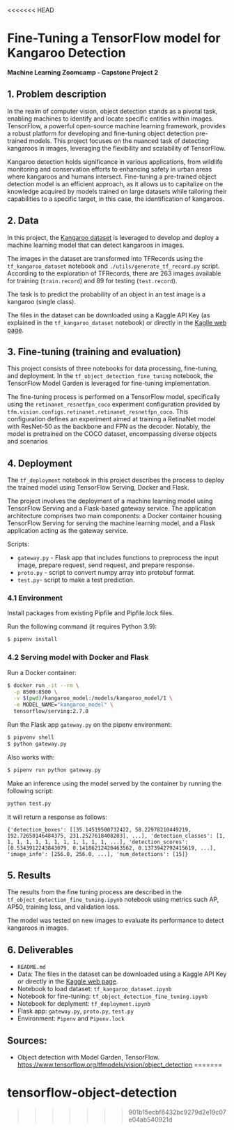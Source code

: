 <<<<<<< HEAD
# Fine-Tuning a TensorFlow model for Kangaroo Detection

**Machine Learning Zoomcamp - Capstone Project 2**

## 1. Problem description

In the realm of computer vision, object detection stands as a pivotal task, enabling machines to identify and locate specific entities within images. TensorFlow, a powerful open-source machine learning framework, provides a robust platform for developing and fine-tuning object detection pre-trained models. This project focuses on the nuanced task of detecting kangaroos in images, leveraging the flexibility and scalability of TensorFlow.

Kangaroo detection holds significance in various applications, from wildlife monitoring and conservation efforts to enhancing safety in urban areas where kangaroos and humans intersect. Fine-tuning a pre-trained object detection model is an efficient approach, as it allows us to capitalize on the knowledge acquired by models trained on large datasets while tailoring their capabilities to a specific target, in this case, the identification of kangaroos.

## 2. Data

In this project, the [Kangaroo dataset](https://www.kaggle.com/datasets/hugozanini1/kangaroodataset) is leveraged to develop and deploy a machine learning model that can detect kangaroos in images.

The images in the dataset are transformed into TFRecords using the `tf_kangaroo_dataset` notebook and `./utils/generate_tf_record.py` script. According to the exploration of TFRecords, there are 263 images available for training (`train.record`) and 89 for testing (`test.record`).

The task is to predict the probability of an object in an test image is a kangaroo (single class).

The files in the dataset can be downloaded using a Kaggle API Key (as explained in the `tf_kangaroo_dataset` notebook) or directly in the [Kaglle web page](https://www.kaggle.com/datasets/hugozanini1/kangaroodataset).

## 3. Fine-tuning (training and evaluation)

This project consists of three notebooks for data processing, fine-tuning, and deployment. In the `tf_object_detection_fine_tuning` notebook, the TensorFlow Model Garden is leveraged for fine-tuning implementation.

The fine-tuning process is performed on a TensorFlow model, specifically using the `retinanet_resnetfpn_coco` experiment configuration provided by `tfm.vision.configs.retinanet.retinanet_resnetfpn_coco`. This configuration defines an experiment aimed at training a RetinaNet model with ResNet-50 as the backbone and FPN as the decoder. Notably, the model is pretrained on the COCO dataset, encompassing diverse objects and scenarios

## 4. Deployment

The `tf_deployment` notebook in this project describes the process to deploy the trained model using TensorFlow Serving, Docker and Flask.

The project involves the deployment of a machine learning model using TensorFlow Serving and a Flask-based gateway service. The application architecture comprises two main components: a Docker container housing TensorFlow Serving for serving the machine learning model, and a Flask application acting as the gateway service.

Scripts:

- `gateway.py` - Flask app that includes functions to preprocess the input image, prepare request, send request, and prepare response.
- `proto.py` - script to convert numpy array into protobuf format.
- `test.py`- script to make a test prediction.

### 4.1 Environment

Install packages from existing Pipfile and Pipfile.lock files.

Run the following command (it requires Python 3.9):

```bash
$ pipenv install
```

### 4.2 Serving model with Docker and Flask

Run a Docker container:

```bash
$ docker run -it --rm \
  -p 8500:8500 \
  -v $(pwd)/kangaroo_model:/models/kangaroo_model/1 \
  -e MODEL_NAME="kangaroo_model" \
  tensorflow/serving:2.7.0
```

Run the Flask app `gateway.py` on the pipenv environment:

```bash
$ pipvenv shell
$ python gateway.py
```

Also works with:

```bash
$ pipenv run python gateway.py
```

Make an inference using the model served by the container by running the following script:

```bash
python test.py
```

It will return a response as follows:

`{'detection_boxes': [[35.14519500732422, 58.22978210449219, 192.72650146484375, 231.2527618408203], ...], 'detection_classes': [1, 1, 1, 1, 1, 1, 1, 1, 1, 1, 1, 1, ...], 'detection_scores': [0.5343912243843079, 0.14186212420463562, 0.1373942792415619, ...], 'image_info': [256.0, 256.0, ...], 'num_detections': [15]}`

## 5. Results

The results from the fine tuning process are described in the `tf_object_detection_fine_tuning.ipynb` notebook using metrics such AP, AP50, training loss, and validation loss.

The model was tested on new images to evaluate its performance to detect kangaroos in images.

## 6. Deliverables

- `README.md`
- Data: The files in the dataset can be downloaded using a Kaggle API Key or directly in the [Kaggle web page](https://www.kaggle.com/datasets/hugozanini1/kangaroodataset).
- Notebook to load dataset: `tf_kangaroo_dataset.ipynb`
- Notebook for fine-tuning: `tf_object_detection_fine_tuning.ipynb`
- Notebook for deplyment: `tf_deployment.ipynb`
- Flask app: `gateway.py`, `proto.py`, `test.py`
- Environment: `Pipenv` and `Pipenv.lock`

## Sources:

- Object detection with Model Garden, TensorFlow. https://www.tensorflow.org/tfmodels/vision/object_detection
=======
# tensorflow-object-detection
>>>>>>> 901b15ecbf6432bc9279d2e19c07e04ab540921d
